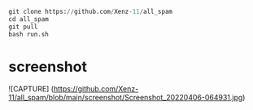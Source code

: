 ```python
git clone https://github.com/Xenz-11/all_spam
cd all_spam
git pull
bash run.sh
```
# screenshot
![CAPTURE]
(https://github.com/Xenz-11/all_spam/blob/main/screenshot/Screenshot_20220406-064931.jpg)
